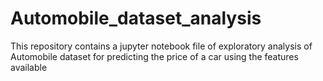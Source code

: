 # Automobile_dataset_analysis
This repository contains a jupyter notebook file of exploratory analysis of Automobile dataset for predicting the price of a car using the features available
